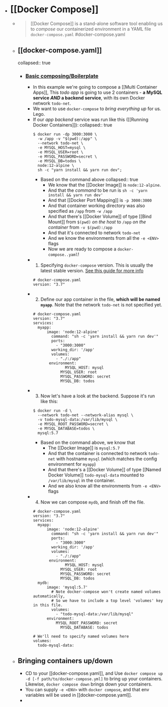 - # [[Docker Compose]]
	- > [[Docker Compose]] is a stand-alone software tool enabling us to _compose_ our containerized environment in a YAML file `docker-compose.yaml` #docker-compose.yaml
	- ## [[docker-compose.yaml]]
	  collapsed:: true
		- ### [Basic composing/Boilerplate](https://docs.docker.com/get-started/08_using_compose/)
			- In this example we're going to compose a [[Multi Container Apps]], This _todo app_ is going to use 2 containers - __a MySQL service _AND_ a backend service__, with its own Docker network `todo-net`.
			- We want to use `docker-compose` to _bring everything up_ for us. Lego.
			- If our _app backend_ service was run like this ([[Running Docker Containers]]):
			  collapsed:: true
			  ```
			  $ docker run -dp 3000:3000 \
			    -w /app -v "$(pwd):/app" \
			    --network todo-net \
			    -e MYSQL_HOST=mysql \
			    -e MYSQL_USER=root \
			    -e MYSQL_PASSWORD=secret \
			    -e MYSQL_DB=todos \
			    node:12-alpine \
			    sh -c "yarn install && yarn run dev";
			  ```
				- Based on the command above
				  collapsed:: true
					- We know that the [[Docker Image]] is `node:12-alpine`.
					- And that the _command_ to be run is `sh -c 'yarn install && yarn run dev'`
					- And that [[Docker Port Mapping]] is `-p 3000:3000`
					- And that container working directory was also specified as `/app` from `-w /app`
					- And that there's [[Docker Volume]] of type [[Bind Mount]] from `$(pwd)` _on the host_ to `/app` _on  the container_ from `-v $(pwd):/app`
					- And that it's connected to network `todo-net`
					- And we know the environments from all the `-e <ENV>` flags
					- Now we are ready to compose a `docker-compose..yaml`!
			- 1. Specifying `docker-compose` version. This is usually the latest stable version. [See this guide for more info](https://docs.docker.com/compose/compose-file/)
			  ```
			  # docker-compose.yaml
			  version: "3.7"
			  ```
			- 2. Define our app container in the file, __which will be named `myapp`__. Note that the network `todo-net` is not specified yet.
			  ```
			  # docker-compose.yaml
			  version: "3.7"
			  services:
			  	myapp:
			      	image: 'node:12-alpine'
			          command: "sh -c 'yarn install && yarn run dev'"
			          ports:
			          	- "3000:3000"
			          working_dir: '/app'
			          volumes:
			          	- "./:/app"
			         environment:
			         		MYSQL_HOST: mysql
			              MYSQL_USER: root
			              MYSQL_PASSWORD: secret
			              MYSQL_DB: todos
			  ```
			- 3. Now let's have a look at the backend. Suppose it's run like this:
			  ```
			  $ docker run -d \
			    --network todo-net --network-alias mysql \
			    -v todo-mysql-data:/var/lib/mysql \
			    -e MYSQL_ROOT_PASSWORD=secret \
			    -e MYSQL_DATABASE=todos \
			    mysql:5.7
			  ```
				- Based on the command above, we know that
					- The [[Docker Image]] is `mysql:5.7`
					- And that the container is connected to network `todo-net` with hostname `mysql` (which matches the config environment for `myapp`)
					- And that there's a [[Docker Volume]] of type [[Named Docker Volume]] `todo-mysql-data` mounted to `/var/lib/mysql` in the container.
					- And we also know all the environments from `-e <ENV>` flags
			- 4. Now we can compose `mydb`, and finish off the file.
			  ```
			  # docker-compose.yaml
			  version: "3.7"
			  services:
			  	myapp:
			      	image: 'node:12-alpine'
			          command: "sh -c 'yarn install && yarn run dev'"
			          ports:
			          	- "3000:3000"
			          working_dir: '/app'
			          volumes:
			          	- "./:/app"
			         environment:
			         		MYSQL_HOST: mysql
			              MYSQL_USER: root
			              MYSQL_PASSWORD: secret
			              MYSQL_DB: todos
			  	mydb:
			      	image: 'mysql:5.7'
			          # Note docker-compose won't create named volumes automatically,
			          # So we have to include a top level 'volumes' key in this file.
			          volumes:
			          	- "todo-mysql-data:/var/lib/mysql"
			  		environment:
			          	MYSQL_ROOT_PASSWORD: secret
			              MYSQL_DATABASE: todos
			  
			  # We'll need to specify named volumes here
			  volumes:
			  	todo-mysql-data:
			  ```
	- ## Bringing containers up/down
		- CD to your [[docker-compose.yaml]], and Use `docker compose up -d [-f path/to/docker-compose.yml]` to bring up your containers. Likewise, `docker compose down` brings down your containers.
		- You can supply `-e <ENV>` with `docker compose`, and that env variables will be used in [[docker-compose.yaml]].
		-